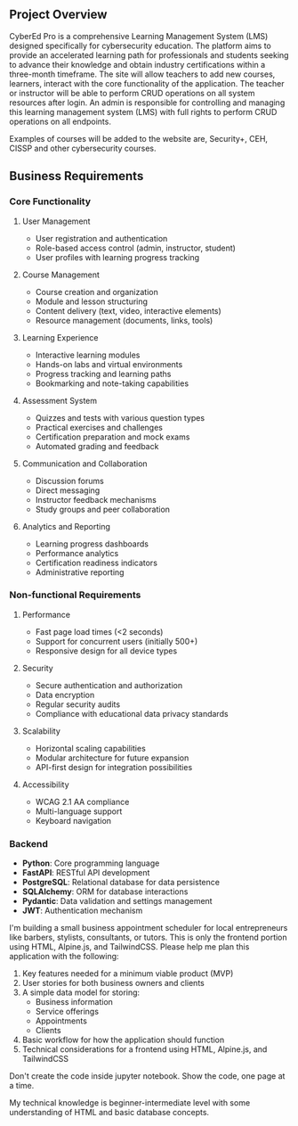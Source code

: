 
## Project Overview
CyberEd Pro is a comprehensive Learning Management System (LMS) designed specifically for cybersecurity education. The platform aims to provide an accelerated learning path for professionals and students seeking to advance their knowledge and obtain industry certifications within a three-month timeframe.
The site will allow teachers to add new courses, learners, interact with the core functionality of the application.
The teacher or instructor will be able to perform CRUD operations on all system resources after login.
An admin is responsible for controlling and managing this learning management system (LMS) with full rights to perform CRUD operations on 
all endpoints.

Examples of courses will be added to the website are, Security+, CEH, CISSP and other cybersecurity courses.

## Business Requirements

### Core Functionality
1. User Management
   - User registration and authentication
   - Role-based access control (admin, instructor, student)
   - User profiles with learning progress tracking

2. Course Management
   - Course creation and organization
   - Module and lesson structuring
   - Content delivery (text, video, interactive elements)
   - Resource management (documents, links, tools)

3. Learning Experience
   - Interactive learning modules
   - Hands-on labs and virtual environments
   - Progress tracking and learning paths
   - Bookmarking and note-taking capabilities

4. Assessment System
   - Quizzes and tests with various question types
   - Practical exercises and challenges
   - Certification preparation and mock exams
   - Automated grading and feedback

5. Communication and Collaboration
   - Discussion forums
   - Direct messaging
   - Instructor feedback mechanisms
   - Study groups and peer collaboration

6. Analytics and Reporting
   - Learning progress dashboards
   - Performance analytics
   - Certification readiness indicators
   - Administrative reporting

### Non-functional Requirements
1. Performance
   - Fast page load times (<2 seconds)
   - Support for concurrent users (initially 500+)
   - Responsive design for all device types

2. Security
   - Secure authentication and authorization
   - Data encryption
   - Regular security audits
   - Compliance with educational data privacy standards

3. Scalability
   - Horizontal scaling capabilities
   - Modular architecture for future expansion
   - API-first design for integration possibilities

4. Accessibility
   - WCAG 2.1 AA compliance
   - Multi-language support
   - Keyboard navigation

### Backend
- **Python**: Core programming language
- **FastAPI**: RESTful API development
- **PostgreSQL**: Relational database for data persistence
- **SQLAlchemy**: ORM for database interactions
- **Pydantic**: Data validation and settings management
- **JWT**: Authentication mechanism


I'm building a small business appointment scheduler for local entrepreneurs like barbers, stylists, consultants, or tutors. This is only the frontend portion using HTML, Alpine.js, and TailwindCSS. Please help me plan this application with the following:

1. Key features needed for a minimum viable product (MVP)
2. User stories for both business owners and clients
3. A simple data model for storing:
   - Business information
   - Service offerings
   - Appointments
   - Clients
4. Basic workflow for how the application should function
5. Technical considerations for a frontend using HTML, Alpine.js, and TailwindCSS

Don't create the code inside jupyter notebook. Show the code, one page at a time.

My technical knowledge is beginner-intermediate level with some understanding of HTML and basic database concepts.
